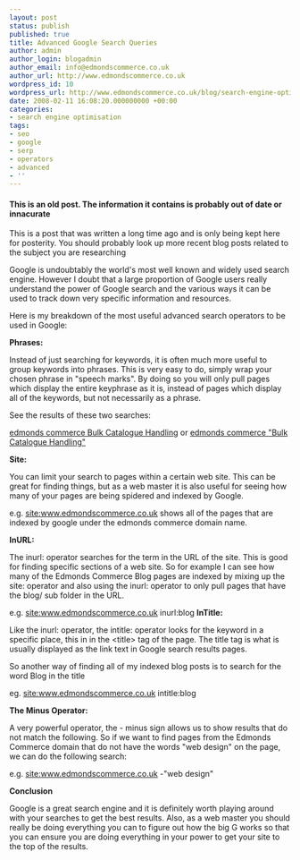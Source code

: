 ```yaml
---
layout: post
status: publish
published: true
title: Advanced Google Search Queries
author: admin
author_login: blogadmin
author_email: info@edmondscommerce.co.uk
author_url: http://www.edmondscommerce.co.uk
wordpress_id: 10
wordpress_url: http://www.edmondscommerce.co.uk/blog/search-engine-optimisation/advanced-google-search-queries/
date: 2008-02-11 16:08:20.000000000 +00:00
categories:
- search engine optimisation
tags:
- seo
- google
- serp
- operators
- advanced
- ''
---
```

<div class="oldpost"><h4>This is an old post. The information it contains is probably out of date or innacurate</h4>
<p>
This is a post that was written a long time ago and is only being kept here for posterity.
You should probably look up more recent blog posts related to the subject you are researching
</p>
</div>
Google is undoubtably the world's most well known and widely used search engine. However I doubt that a large proportion of Google users really understand the power of Google search and the various ways it can be used to track down very specific information and resources.

Here is my breakdown of the most useful advanced search operators to be used in Google:

<strong>Phrases:</strong>

Instead of just searching for keywords, it is often much more useful to group keywords into phrases. This is very easy to do, simply wrap your chosen phrase in "speech marks".  By doing so you will only pull pages which display the entire keyphrase as it is, instead of pages which display all of the keywords, but not necessarily as a phrase.

See the results of these two searches:

<a href="http://www.google.co.uk/search?hl=en&amp;rlz=1B3GGGL_en___GB229&amp;q=edmonds+commerce+Bulk+Catalogue+Handling&amp;btnG=Search&amp;meta=" target="_blank">edmonds commerce Bulk Catalogue Handling</a> or <a href="http://www.google.co.uk/search?hl=en&amp;rlz=1B3GGGL_en___GB229&amp;q=edmonds+commerce+%22Bulk+Catalogue+Handling%22&amp;btnG=Search&amp;meta=" target="_blank">edmonds commerce "Bulk Catalogue Handling"</a>

<strong>Site:</strong>

You can limit your search to pages within a certain web site. This can be great for finding things, but as a web master it is also useful for seeing how many of your pages are being spidered and indexed by Google.

e.g. <a href="http://www.google.co.uk/search?q=site%3Awww.edmondscommerce.co.uk&amp;sourceid=navclient-ff&amp;ie=UTF-8&amp;rlz=1B3GGGL_en___GB229" target="_blank">site:www.edmondscommerce.co.uk</a> shows all of the pages that are indexed by google under the edmonds commerce domain name.

<strong>InURL:</strong>

The inurl: operator searches for the term in the URL of the site. This is good for finding specific sections of a web site. So for example I can see how many of the Edmonds Commerce Blog pages are indexed by mixing up the site: operator and also using the inurl: operator to only pull pages that have the blog/ sub folder in the URL.

e.g. <a href="http://www.google.co.uk/search?hl=en&amp;rlz=1B3GGGL_en___GB229&amp;q=site%3Awww.edmondscommerce.co.uk+inurl%3Ablog+&amp;btnG=Search&amp;meta=" target="_blank">site:www.edmondscommerce.co.uk inurl:blog </a>
<strong>InTitle:</strong>

Like the inurl: operator, the intitle: operator looks for the keyword in a specific place, this in in the &lt;title&gt; tag of the page. The title tag is what is usually displayed as the link text in Google search results pages.

So another way of finding all of my indexed blog posts is to search for the word Blog in the title

eg. <a href="http://www.google.co.uk/search?hl=en&amp;rlz=1B3GGGL_en___GB229&amp;q=site%3Awww.edmondscommerce.co.uk+intitle%3Ablog+&amp;btnG=Search&amp;meta=cr%3DcountryUK%7CcountryGB" target="_blank">site:www.edmondscommerce.co.uk intitle:blog</a>

<strong>The Minus Operator:</strong>

A very powerful operator, the - minus sign allows us to show results that do not match the following.  So if we want to find pages from the Edmonds Commerce domain that do not have the words "web design" on the page, we can do the following search:

e.g. <a href="http://www.google.co.uk/search?q=site%3Awww.edmondscommerce.co.uk+-%22web+design%22&amp;sourceid=navclient-ff&amp;ie=UTF-8&amp;rlz=1B3GGGL_en___GB229" target="_blank">site:www.edmondscommerce.co.uk -"web design"</a>

<strong> Conclusion </strong>

Google is a great search engine and it is definitely worth playing around with your searches to get the best results. Also, as a web master you should really be doing everything you can to figure out how the big G works so that you can ensure you are doing everything in your power to get your site to the top of the results.

